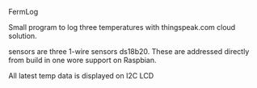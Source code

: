 FermLog

Small program to log three temperatures with thingspeak.com cloud solution.

sensors are three 1-wire sensors ds18b20. These are addressed directly from build in one wore support on Raspbian.

All latest temp data is displayed on I2C LCD
